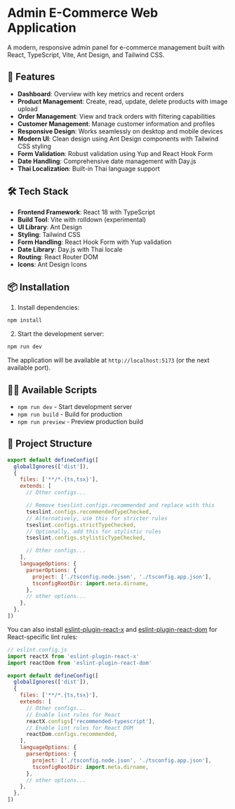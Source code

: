 # Admin E-Commerce Web Application

A modern, responsive admin panel for e-commerce management built with React, TypeScript, Vite, Ant Design, and Tailwind CSS.

## 🚀 Features

- **Dashboard**: Overview with key metrics and recent orders
- **Product Management**: Create, read, update, delete products with image upload
- **Order Management**: View and track orders with filtering capabilities  
- **Customer Management**: Manage customer information and profiles
- **Responsive Design**: Works seamlessly on desktop and mobile devices
- **Modern UI**: Clean design using Ant Design components with Tailwind CSS styling
- **Form Validation**: Robust validation using Yup and React Hook Form
- **Date Handling**: Comprehensive date management with Day.js
- **Thai Localization**: Built-in Thai language support

## 🛠 Tech Stack

- **Frontend Framework**: React 18 with TypeScript
- **Build Tool**: Vite with rolldown (experimental)
- **UI Library**: Ant Design 
- **Styling**: Tailwind CSS
- **Form Handling**: React Hook Form with Yup validation
- **Date Library**: Day.js with Thai locale
- **Routing**: React Router DOM
- **Icons**: Ant Design Icons

## 📦 Installation

1. Install dependencies:
```bash
npm install
```

2. Start the development server:
```bash
npm run dev
```

The application will be available at `http://localhost:5173` (or the next available port).

## 🏃‍♂️ Available Scripts

- `npm run dev` - Start development server
- `npm run build` - Build for production
- `npm run preview` - Preview production build

## 📁 Project Structure

```js
export default defineConfig([
  globalIgnores(['dist']),
  {
    files: ['**/*.{ts,tsx}'],
    extends: [
      // Other configs...

      // Remove tseslint.configs.recommended and replace with this
      tseslint.configs.recommendedTypeChecked,
      // Alternatively, use this for stricter rules
      tseslint.configs.strictTypeChecked,
      // Optionally, add this for stylistic rules
      tseslint.configs.stylisticTypeChecked,

      // Other configs...
    ],
    languageOptions: {
      parserOptions: {
        project: ['./tsconfig.node.json', './tsconfig.app.json'],
        tsconfigRootDir: import.meta.dirname,
      },
      // other options...
    },
  },
])
```

You can also install [eslint-plugin-react-x](https://github.com/Rel1cx/eslint-react/tree/main/packages/plugins/eslint-plugin-react-x) and [eslint-plugin-react-dom](https://github.com/Rel1cx/eslint-react/tree/main/packages/plugins/eslint-plugin-react-dom) for React-specific lint rules:

```js
// eslint.config.js
import reactX from 'eslint-plugin-react-x'
import reactDom from 'eslint-plugin-react-dom'

export default defineConfig([
  globalIgnores(['dist']),
  {
    files: ['**/*.{ts,tsx}'],
    extends: [
      // Other configs...
      // Enable lint rules for React
      reactX.configs['recommended-typescript'],
      // Enable lint rules for React DOM
      reactDom.configs.recommended,
    ],
    languageOptions: {
      parserOptions: {
        project: ['./tsconfig.node.json', './tsconfig.app.json'],
        tsconfigRootDir: import.meta.dirname,
      },
      // other options...
    },
  },
])
```
